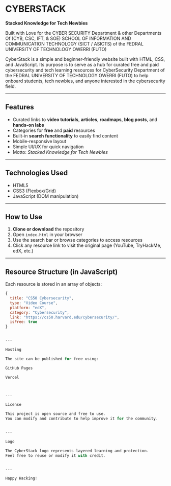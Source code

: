 # CYBERSTACK

**Stacked Knowledge for Tech Newbies**

Built with Love for the 
  CYBER SECURITY Department & other Departments Of (CYB, CSC, IFT, & SOE)
  SCHOOL OF INFORMATION AND COMMUNICATION TECHNOLOGY (SICT / ASICTS)
  of the FEDRAL UNIVERSITY OF TECHNOLOGY OWERRI (FUTO)

CyberStack is a simple and beginner-friendly website built with HTML, CSS, and JavaScript. 
Its purpose is to serve as a hub for curated free and paid cybersecurity and tech learning resources for CyberSecurity Department of the FEDRAL UNIVERSITY OF TECHNOLOGY OWERRI (FUTO) to help onboard students, tech newbies, and anyone interested in the cybersecurity field.

---

## Features

- Curated links to **video tutorials**, **articles**, **roadmaps**, **blog posts**, and **hands-on labs**
- Categories for **free** and **paid** resources
- Built-in **search functionality** to easily find content
- Mobile-responsive layout
- Simple UI/UX for quick navigation
- Motto: *Stacked Knowledge for Tech Newbies*

---

## Technologies Used

- HTML5
- CSS3 (Flexbox/Grid)
- JavaScript (DOM manipulation)

---

## How to Use

1. **Clone or download** the repository
2. Open `index.html` in your browser
3. Use the search bar or browse categories to access resources
4. Click any resource link to visit the original page (YouTube, TryHackMe, edX, etc.)

---

## Resource Structure (in JavaScript)

Each resource is stored in an array of objects:
```js
{
  title: "CS50 Cybersecurity",
  type: "Video Course",
  platform: "edX",
  category: "Cybersecurity",
  link: "https://cs50.harvard.edu/cybersecurity/",
  isFree: true
}


---

Hosting

The site can be published for free using:

GitHub Pages

Vercel



---

License

This project is open source and free to use.
You can modify and contribute to help improve it for the community.


---

Logo

The CyberStack logo represents layered learning and protection.
Feel free to reuse or modify it with credit.


---

Happy Hacking!
 

